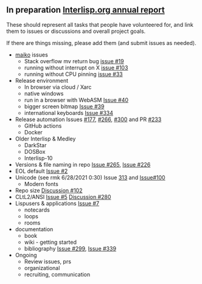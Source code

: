 ## In preparation [Interlisp.org annual report](https://docs.google.com/document/d/1cGBDNMO5yt6ymi7YiCcf6uNn6RBe5PVS7mW4kFnlzNY/edit?usp=sharing)

These should represent all tasks that people have volunteered for, and link them to issues or discussions and overall project goals.

If there are things missing, please add them (and submit issues as needed).

* [maiko](https://github.com/Interlisp/medley/labels/maiko) issues
  * Stack overflow mv return bug [issue #19](https://github.com/Interlisp/medley/issues/19) 
  * running without interrupt on X [issue #103](https://github.com/Interlisp/medley/issues/103)
  * running without CPU pinning [issue #33](https://github.com/Interlisp/medley/issues/33)
* Release environment
   * In browser via cloud / Xarc 
   * native windows
   * run in a browser with WebASM [Issue #40](https://github.com/Interlisp/medley/issues/40)
   * bigger screen bitmap [Issue #39](https://github.com/Interlisp/medley/issues/39)
   * international keyboards [Issue #334](https://github.com/Interlisp/medley/issues/334)
* Release automation Issues [#177](https://github.com/Interlisp/medley/issues/177), [#266](https://github.com/Interlisp/medley/issues/266), [#300](https://github.com/Interlisp/medley/issues/300) and PR [#233](https://github.com/Interlisp/medley/pull/233)
   * GitHub actions
   * Docker
* Older Interlisp & Medley
   * DarkStar
   * DOSBox
   * Interlisp-10
* Versions & file naming in repo [Issue #265](https://github.com/Interlisp/medley/issues/265), 
[Issue #226](https://github.com/Interlisp/medley/issues/226) 
* EOL default [Issue #2](https://github.com/Interlisp/medley/issues/2)
* Unicode (see rmk 6/28/2021 0:30) Issue [313](https://github.com/Interlisp/medley/issues/313) and [Issue#100](https://github.com/Interlisp/medley/issues/100)
  * Modern fonts
* Repo size [Discussion #102](https://github.com/Interlisp/medley/discussions/102)
* CLtL2/ANSI [Issue #5](https://github.com/Interlisp/medley/issues/5) [Discussion #280](https://github.com/Interlisp/medley/discussions/280)
* Lispusers & applications [Issue #7](https://github.com/Interlisp/medley/issues/7)
   * notecards
   * loops
   * rooms
* documentation
  * book
  * wiki - getting started
  * bibliography [Issue #299](https://github.com/Interlisp/medley/issues/299), [Issue #339](https://github.com/Interlisp/medley/issues/339)
* Ongoing
  * Review issues, prs
  * organizational 
  * recruiting, communication

